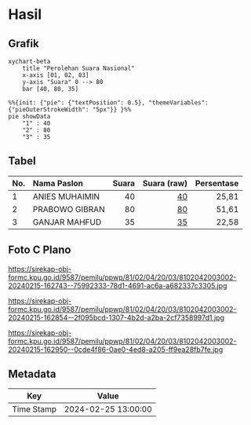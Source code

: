 # Hasil

## Grafik

```mermaid
xychart-beta
    title "Perolehan Suara Nasional"
    x-axis [01, 02, 03]
    y-axis "Suara" 0 --> 80
    bar [40, 80, 35]
```

```mermaid
%%{init: {"pie": {"textPosition": 0.5}, "themeVariables": {"pieOuterStrokeWidth": "5px"}} }%%
pie showData
    "1" : 40
    "2" : 80
    "3" : 35
```

## Tabel

| No. | Nama Paslon    | Suara | Suara (raw) | Persentase |
|:--- |:-------------- | -----:| -----------:| ----------:|
| 1   | ANIES MUHAIMIN | 40    | [40][p-1]   | 25,81      |
| 2   | PRABOWO GIBRAN | 80    | [80][p-2]   | 51,61      |
| 3   | GANJAR MAHFUD  | 35    | [35][p-3]   | 22,58      |


[p-1]: https://github.com/gigit-pemilu/pemilu-2024/blob/main/pilpres/hitung-suara/sub/81-maluku/sub/02-maluku-tenggara/sub/04-kei-besar-selatan/sub/2003-nerong/sub/002-tps/sub/paslon-1.txt
[p-2]: https://github.com/gigit-pemilu/pemilu-2024/blob/main/pilpres/hitung-suara/sub/81-maluku/sub/02-maluku-tenggara/sub/04-kei-besar-selatan/sub/2003-nerong/sub/002-tps/sub/paslon-2.txt
[p-3]: https://github.com/gigit-pemilu/pemilu-2024/blob/main/pilpres/hitung-suara/sub/81-maluku/sub/02-maluku-tenggara/sub/04-kei-besar-selatan/sub/2003-nerong/sub/002-tps/sub/paslon-3.txt

## Foto C Plano

https://sirekap-obj-formc.kpu.go.id/9587/pemilu/ppwp/81/02/04/20/03/8102042003002-20240215-162743--75992333-78d1-4691-ac6a-a682337c3305.jpg

https://sirekap-obj-formc.kpu.go.id/9587/pemilu/ppwp/81/02/04/20/03/8102042003002-20240215-162854--2f095bcd-1307-4b2d-a2ba-2cf7358997d1.jpg

https://sirekap-obj-formc.kpu.go.id/9587/pemilu/ppwp/81/02/04/20/03/8102042003002-20240215-162950--0cde4f86-0ae0-4ed8-a205-ff9ea28fb7fe.jpg


## Metadata

| Key        | Value               |
| ---------- | ------------------- |
| Time Stamp | 2024-02-25 13:00:00 |



